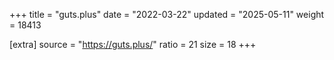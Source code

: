 +++
title = "guts.plus"
date = "2022-03-22"
updated = "2025-05-11"
weight = 18413

[extra]
source = "https://guts.plus/"
ratio = 21
size = 18
+++
